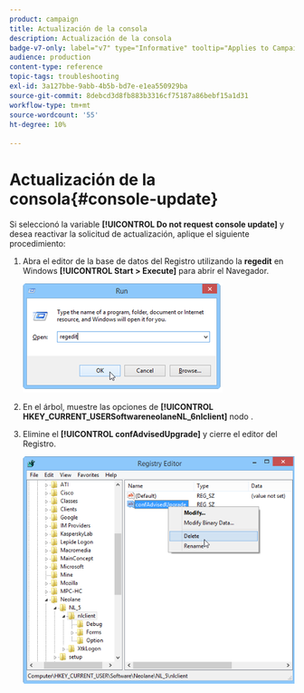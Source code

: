 ```yaml
---
product: campaign
title: Actualización de la consola
description: Actualización de la consola
badge-v7-only: label="v7" type="Informative" tooltip="Applies to Campaign Classic v7 only"
audience: production
content-type: reference
topic-tags: troubleshooting
exl-id: 3a127bbe-9abb-4b5b-bd7e-e1ea550929ba
source-git-commit: 8debcd3d8fb883b3316cf75187a86bebf15a1d31
workflow-type: tm+mt
source-wordcount: '55'
ht-degree: 10%

---
```


# Actualización de la consola{#console-update}



Si seleccionó la variable **[!UICONTROL Do not request console update]** y desea reactivar la solicitud de actualización, aplique el siguiente procedimiento:

1. Abra el editor de la base de datos del Registro utilizando la **regedit** en Windows **[!UICONTROL Start > Execute]** para abrir el Navegador.

   ![](assets/ncs_console_update_1.png)

1. En el árbol, muestre las opciones de **[!UICONTROL HKEY_CURRENT_USERSoftwareneolaneNL_6nlclient]** nodo .
1. Elimine el **[!UICONTROL confAdvisedUpgrade]** y cierre el editor del Registro.

   ![](assets/ncs_console_update_2.png)
